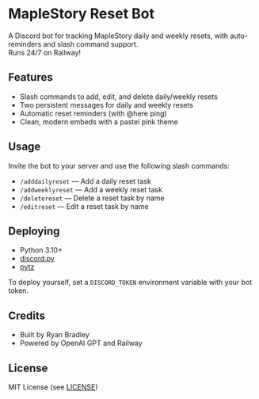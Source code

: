 # MapleStory Reset Bot

A Discord bot for tracking MapleStory daily and weekly resets, with auto-reminders and slash command support.  
Runs 24/7 on Railway!

## Features

- Slash commands to add, edit, and delete daily/weekly resets
- Two persistent messages for daily and weekly resets
- Automatic reset reminders (with @here ping)
- Clean, modern embeds with a pastel pink theme

## Usage

Invite the bot to your server and use the following slash commands:

- `/adddailyreset` — Add a daily reset task
- `/addweeklyreset` — Add a weekly reset task
- `/deletereset` — Delete a reset task by name
- `/editreset` — Edit a reset task by name

## Deploying

- Python 3.10+
- [discord.py](https://github.com/Rapptz/discord.py)
- [pytz](https://pypi.org/project/pytz/)

To deploy yourself, set a `DISCORD_TOKEN` environment variable with your bot token.

## Credits

- Built by Ryan Bradley
- Powered by OpenAI GPT and Railway

## License

MIT License (see [LICENSE](LICENSE))
